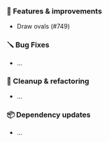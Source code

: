 ### 🚀 Features & improvements

- Draw ovals (#749)

### 🪛 Bug Fixes

- ...

### 🧽 Cleanup & refactoring

- ...

### 📦 Dependency updates

- ...